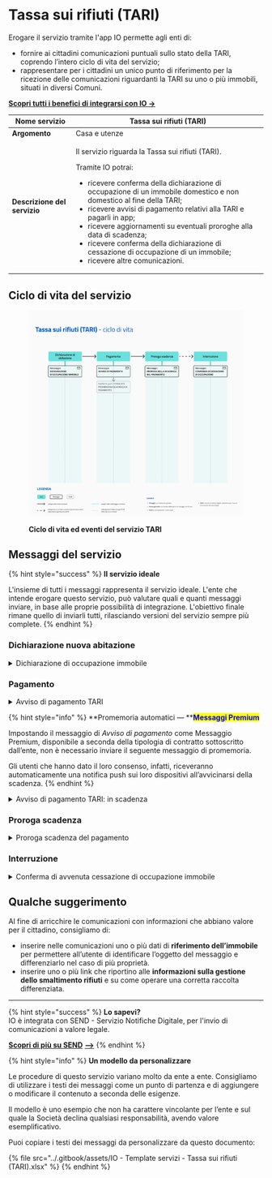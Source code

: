# Tassa sui rifiuti (TARI)

Erogare il servizio tramite l'app IO permette agli enti di:

* fornire ai cittadini comunicazioni puntuali sullo stato della TARI, coprendo l’intero ciclo di vita del servizio;
* rappresentare per i cittadini un unico punto di riferimento per la ricezione delle comunicazioni riguardanti la TARI su uno o più immobili, situati in diversi Comuni.

[**Scopri tutti i benefici di integrarsi con IO →** ](https://docs.pagopa.it/manuale-servizi/lapp-io/cose-io-e-qual-e-il-suo-obiettivo)

| **Nome servizio**            | Tassa sui rifiuti (TARI)                                                                                                                                                                                                                                                                                                                                                                                                                                                                                            |
| ---------------------------- | ------------------------------------------------------------------------------------------------------------------------------------------------------------------------------------------------------------------------------------------------------------------------------------------------------------------------------------------------------------------------------------------------------------------------------------------------------------------------------------------------------------------- |
| **Argomento**                | Casa e utenze                                                                                                                                                                                                                                                                                                                                                                                                                                                                                                       |
| **Descrizione del servizio** | <p>Il servizio riguarda la Tassa sui rifiuti (TARI). </p><p></p><p>Tramite IO potrai:</p><ul><li>ricevere conferma della dichiarazione di occupazione di un immobile domestico e non domestico al fine della TARI;</li><li>ricevere avvisi di pagamento relativi alla TARI e pagarli in app;</li><li>ricevere aggiornamenti su eventuali proroghe alla data di scadenza;</li><li>ricevere conferma della dichiarazione di cessazione di occupazione di un immobile;</li><li>ricevere altre comunicazioni.</li></ul> |

## **Ciclo di vita del servizio**

<figure><img src="../.gitbook/assets/TARI_X.png" alt=""><figcaption><p><strong>Ciclo di vita ed eventi del servizio TARI</strong></p></figcaption></figure>

## **Messaggi del servizio**

{% hint style="success" %}
**Il servizio ideale**

L'insieme di tutti i messaggi rappresenta il servizio ideale. L'ente che intende erogare questo servizio, può valutare quali e quanti messaggi inviare, in base alle proprie possibilità di integrazione. L'obiettivo finale rimane quello di inviarli tutti, rilasciando versioni del servizio sempre più complete.
{% endhint %}

### Dichiarazione nuova abitazione

<details>

<summary>Dichiarazione di occupazione immobile</summary>

**🖋 Titolo del messaggio:** Dichiarazione di \<inizio/variazione> occupazione immobile

🗒 **Testo del messaggio**: Abbiamo ricevuto la tua dichiarazione di \<inizio/variazione> occupazione di un immobile. Ecco i dettagli:

**Indirizzo**: \<indirizzo> - \<piano ed interno immobile> \
**Occupato da**: \<nome cognome>\
**A partire dal**: \<gg/mm/aa>

\[A questo sito]\(URL) trovi maggiori informazioni su come funziona il calcolo TARI e sulle eventuali esenzioni di cui puoi beneficiare.

**🪄  Pulsante**: n/a

***

**Destinatari**: I cittadini che hanno completato la dichiarazione di inizio o variazione occupazione di un immobile.&#x20;

**Quando inviarlo**: Alla conclusione della registrazione della dichiarazione.

**User story**: Come cittadino voglio ricevere conferma che la dichiarazione di occupazione è stata processata correttamente.

</details>

### Pagamento

<details>

<summary>Avviso di pagamento TARI</summary>

**🖋 Titolo del messaggio:** Nuovo avviso di pagamento

🗒 **Testo del messaggio**: C'è un avviso da pagare intestato a \<nome cognome> e relativo a \<causale>.

**Devi pagare**: <00,00> €

**Entro il**: \<gg/mm/aaaa>

Puoi pagare direttamente in app premendo “Vedi Avviso”, oppure tramite tutti i canali di pagamento della piattaforma pagoPA e le altre modalità di pagamento offerte dell'ente creditore.

Per maggiori informazioni o per richiedere assistenza, contattaci tramite i canali che trovi nella scheda servizio.

In fase di pagamento, se previsto dall'ente, l'importo riportato nel messaggio potrebbe subire variazioni.

**🪄  Pulsante**: Vedi Avviso

***

**Destinatari**: Tutti i cittadini residenti nell’area geografica di azione del servizio che devono pagare la TARI.

**Quando inviarlo**: Al momento in cui l'avviso è pagabile da parte del cittadino.

**User story**: Come cittadino voglio essere avvisato quando devo pagare la TARI.

***

<mark style="color:purple;">ℹ️</mark> In caso di pagamenti su più rate, [consultare questa sezione del manuale dei servizi dedicata.](https://docs.pagopa.it/manuale-servizi/che-cosa-puo-fare-un-servizio-su-io/inviare-messaggi/messaggi-che-veicolano-un-pagamento/soluzioni-per-pagamenti-a-rate)

</details>

{% hint style="info" %}
**Promemoria automatici — **<mark style="color:blue;">**Messaggi Premium**</mark>

Impostando il messaggio di _Avviso di pagamento_ come Messaggio Premium, disponibile a seconda della tipologia di contratto sottoscritto dall’ente, non è necessario inviare il seguente messaggio di promemoria.

Gli utenti che hanno dato il loro consenso, infatti, riceveranno automaticamente una notifica push sui loro dispositivi all’avvicinarsi della scadenza.
{% endhint %}

<details>

<summary>Avviso di pagamento TARI: in scadenza</summary>

**🖋 Titolo del messaggio:** Hai un pagamento in scadenza

🗒 **Testo del messaggio:**

Il tuo pagamento per \<causale> sta per scadere.

Se hai già provveduto a pagare l’avviso, ignora questo messaggio.

**🪄 Pulsante:** Vedi Avviso

***

**Destinatari**: Tutti i cittadini residenti nell’area geografica di azione del servizio che devono pagare la TARI.

**Quando inviarlo**: Quando il pagamento è prossimo alla scadenza.

**User story**: Come cittadino voglio ricevere un promemoria per i pagamenti in scadenza.

</details>

### Proroga scadenza

<details>

<summary>Proroga scadenza del pagamento</summary>

**🖋 Titolo del messaggio:** Proroga scadenza del pagamento

🗒 **Testo del messaggio**: È stata prorogata la data di scadenza dell'avviso intestato a \<nome cognome> e relativo a \<casuale>.

**Devi pagare**: <00,00> €&#x20;

**Entro il**: \<gg/mm/aaaa>

Puoi pagare direttamente in app premendo “Vedi Avviso”, oppure tramite tutti i canali di pagamento della piattaforma pagoPA e le altre modalità di pagamento offerte dell'ente creditore.

Per maggiori informazioni o per richiedere assistenza, contattaci tramite i canali che trovi nella scheda servizio.

In fase di pagamento, se previsto dall'ente, l'importo riportato nel messaggio potrebbe subire variazioni.

**🪄  Pulsante**: Vedi Avviso

***

**Destinatari:** Tutti i cittadini residenti nell’area geografica di azione del servizio che devono pagare la TARI.

**Quando inviarlo:** Se la scadenza del pagamento viene prorogata.

**User story:** Come cittadino voglio essere avvisato se la scadenza del pagamento è stata prorogata.

</details>

### Interruzione

<details>

<summary>Conferma di avvenuta cessazione di occupazione immobile</summary>

**🖋 Titolo del messaggio:** Conferma di avvenuta cessazione di occupazione immobile

🗒 **Testo del messaggio**: Abbiamo ricevuto la tua dichiarazione di cessazione occupazione immobile.&#x20;

Per maggiori informazioni o per richiedere assistenza, contattaci tramite i canali che trovi nella scheda servizio.

**🪄  Pulsante**: n/a

***

**Destinatari:** I cittadini che dichiarano la cessazione di occupazione di un immobile.

**Quando inviarlo:** Al ricevimento della dichiarazione di cessazione.

**User story:** Come cittadino voglio sapere se la mia dichiarazione di cessazione occupazione immobile è stata ricevuta.

</details>

## Qualche suggerimento

Al fine di arricchire le comunicazioni con informazioni che abbiano valore per il cittadino, consigliamo di:

* inserire nelle comunicazioni uno o più dati di **riferimento dell’immobile** per permettere all’utente di identificare l’oggetto del messaggio e differenziarlo nel caso di più proprietà.
* inserire uno o più link che riportino alle **informazioni sulla gestione dello smaltimento rifiuti** e su come operare una corretta raccolta differenziata.

***

{% hint style="success" %}
**Lo sapevi?**\
IO è integrata con SEND - Servizio Notifiche Digitale, per l'invio di comunicazioni a valore legale.

[**Scopri di più su SEND**](https://notifichedigitali.pagopa.it/) [**-->**](https://www.pagopa.it/it/prodotti-e-servizi/piattaforma-notifiche-digitali)
{% endhint %}

{% hint style="info" %}
**Un modello da personalizzare**

Le procedure di questo servizio variano molto da ente a ente. Consigliamo di utilizzare i testi dei messaggi come un punto di partenza e di aggiungere o modificare il contenuto a seconda delle esigenze.&#x20;

Il modello è uno esempio che non ha carattere vincolante per l’ente e sul quale la Società declina qualsiasi responsabilità, avendo valore esemplificativo.

Puoi copiare i testi dei messaggi da personalizzare da questo documento:

{% file src="../.gitbook/assets/IO - Template servizi - Tassa sui rifiuti (TARI).xlsx" %}
{% endhint %}
